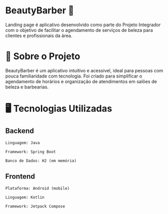
# BeautyBarber 🚀

Landing page é aplicativo desenvolvido como parte do Projeto Integrador com o objetivo de facilitar o agendamento de serviços de beleza para clientes e profissionais da área.
# 🧾 Sobre o Projeto

BeautyBarber é um aplicativo intuitivo e acessível, ideal para pessoas com pouca familiaridade com tecnologia. Foi criado para simplificar o agendamento de horários e organização de atendimentos em salões de beleza e barbearias.
# 🖥️ Tecnologias Utilizadas
## Backend

    Linguagem: Java

    Framework: Spring Boot

    Banco de Dados: H2 (em memória)


## Frontend

    Plataforma: Android (mobile)

    Linguagem: Kotlin

    Framework: Jetpack Compose
